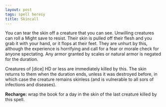 ```yaml
---
layout: post
tags: spell heresy
title: Skincall
---
```

You can tear the skin off a creature that you can see. Unwilling creatures can roll a Might save to resist. Their skin is pulled off their flesh and you grab it with your hand, or it flops at their feet. They are unhurt by this, although the experience is horrifying and call for a fear or morale check for anyone spectating. Any armor granted by scales or natural armor is negated for the duration.

Creatures of [dice] HD or less are immediately killed by this. The skin returns to them when the duration ends, unless it was destroyed before, in which case the creature remains skinless (and is vulnerable to all sors of infections and diseases).

<b>Recharge:</b> wrap the book for a day in the skin of the last creature killed by this spell.
